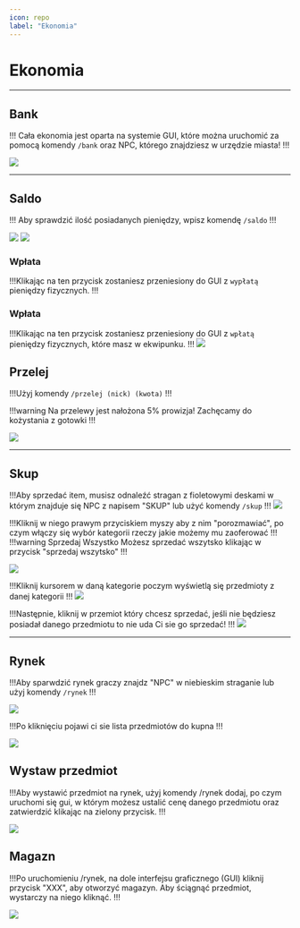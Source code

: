```yaml
---
icon: repo
label: "Ekonomia"
---
```


# Ekonomia

---
## Bank
!!! Cała ekonomia jest oparta na systemie GUI, które można uruchomić za 
pomocą komendy `/bank` oraz NPC, którego znajdziesz w urzędzie miasta!
!!!

![](https://i.imgur.com/TM7Y2Vj.png)

---
## Saldo
!!! Aby sprawdzić ilość posiadanych pieniędzy, wpisz komendę `/saldo` 
!!!

![](https://i.imgur.com/JycGCBa.png)
![](https://i.imgur.com/ALxo2Hl.png)

### Wpłata
!!!Klikając na ten przycisk zostaniesz przeniesiony do GUI z `wypłatą` pieniędzy fizycznych.
!!!
### Wpłata
!!!Klikając na ten przycisk zostaniesz przeniesiony do GUI z `wpłatą` pieniędzy fizycznych, które masz w ekwipunku.
!!!
![](https://i.imgur.com/3LqAJoz.png)

## Przelej
!!!Użyj komendy `/przelej (nick) (kwota)`
!!!

!!!warning
Na przelewy jest nałożona 5% prowizja! Zachęcamy do kożystania z gotowki
!!!

![](https://i.imgur.com/kERBWqX.png)

---

## Skup
!!!Aby sprzedać item, musisz odnaleźć stragan z fioletowymi deskami w którym znajduje się NPC z napisem "SKUP" lub użyć komendy `/skup`
!!!
![](https://i.imgur.com/6nUVCOT.png)

!!!Kliknij w niego prawym przyciskiem myszy aby z nim "porozmawiać", po czym włączy się wybór kategorii rzeczy jakie możemy mu zaoferować
!!!
!!!warning Sprzedaj Wszystko
Możesz sprzedać wszytsko klikając w przycisk "sprzedaj wszytsko"
!!!

![](https://i.imgur.com/6qGHFPn.png)

!!!Kliknij kursorem w daną kategorie poczym wyświetlą się przedmioty z danej kategorii
!!!
![](https://i.imgur.com/vEU6rOz.png)

!!!Następnie, kliknij w przemiot który chcesz sprzedać, jeśli nie będziesz posiadał danego przedmiotu to nie uda Ci sie go sprzedać!
!!!
![](https://i.imgur.com/fxbHstg.png)

---

## Rynek

!!!Aby sparwdzić rynek graczy znajdz "NPC" w niebieskim straganie lub użyj komendy `/rynek`
!!!

![](https://i.imgur.com/yoKkEpw.png)

!!!Po kliknięciu pojawi ci sie lista przedmiotów do kupna
!!!

![](https://i.imgur.com/png.png)

## Wystaw przedmiot

!!!Aby wystawić przedmiot na rynek, użyj komendy /rynek dodaj, po czym uruchomi 
się gui, w którym możesz ustalić cenę danego przedmiotu oraz zatwierdzić klikając 
na zielony przycisk.
!!!

![](https://i.imgur.com/png.png)

## Magazn

!!!Po uruchomieniu /rynek, na dole interfejsu graficznego (GUI) kliknij przycisk "XXX", 
aby otworzyć magazyn. Aby ściągnąć przedmiot, wystarczy na niego kliknąć.
!!!

![](https://i.imgur.com/png.png)